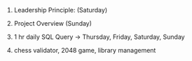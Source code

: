 1. Leadership Principle: (Saturday)
2. Project Overview (Sunday)
3. 1 hr daily SQL Query -> Thursday, Friday, Saturday, Sunday

4. chess validator, 2048 game, library management
